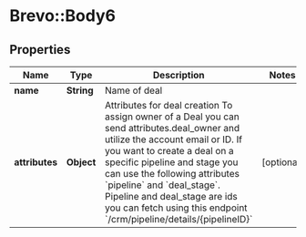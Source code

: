 # Brevo::Body6

## Properties
Name | Type | Description | Notes
------------ | ------------- | ------------- | -------------
**name** | **String** | Name of deal | 
**attributes** | **Object** | Attributes for deal creation  To assign owner of a Deal you can send attributes.deal_owner and utilize the account email or ID.  If you want to create a deal on a specific pipeline and stage you can use the following attributes &#x60;pipeline&#x60; and &#x60;deal_stage&#x60;.  Pipeline and deal_stage are ids you can fetch using this endpoint &#x60;/crm/pipeline/details/{pipelineID}&#x60;  | [optional] 


